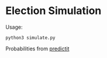 # Election Simulation

Usage:

    python3 simulate.py

Probabilities from [predictit](https://www.predictit.org/api/marketdata/all/)

